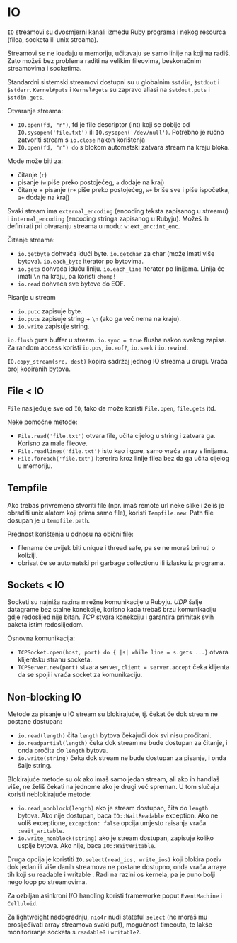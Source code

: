 # IO

`IO` streamovi su dvosmjerni kanali između Ruby programa i nekog resourca (filea, socketa ili unix streama).

Streamovi se ne loadaju u memoriju, učitavaju se samo linije na kojima radiš. Zato možeš bez problema raditi na velikim fileovima, beskonačnim streamovima i socketima.

Standardni sistemski streamovi dostupni su u globalnim `$stdin`, `$stdout` i `$stderr`. `Kernel#puts` i `Kernel#gets` su zapravo aliasi na `$stdout.puts` i `$stdin.gets`.

Otvaranje streama:
* `IO.open(fd, "r")`, fd je file descriptor (int) koji se dobije od `IO.sysopen('file.txt')` ili `IO.sysopen('/dev/null')`. Potrebno je ručno zatvoriti stream s `io.close` nakon korištenja
* `IO.open(fd, "r") do` s blokom automatski zatvara stream na kraju bloka.

Mode može biti za:
* čitanje (`r`)
* pisanje (`w` piše preko postojećeg, `a` dodaje na kraj)
* čitanje + pisanje (`r+` piše preko postojećeg, `w+` briše sve i piše ispočetka, `a+` dodaje na kraj)

Svaki stream ima `external_encoding` (encoding teksta zapisanog u streamu) i `internal_encoding` (encoding stringa zapisanog u Rubyju). Možeš ih definirati pri otvaranju streama u modu: `w:ext_enc:int_enc`.

Čitanje streama:
* `io.getbyte` dohvaća idući byte. `io.getchar` za char (može imati više bytova). `io.each_byte` iterator po bytovima.
* `io.gets` dohvaća iduću liniju. `io.each_line` iterator po linijama. Linija će imati `\n` na kraju, pa koristi `chomp!`
* `io.read` dohvaća sve bytove do EOF.

Pisanje u stream
* `io.putc` zapisuje byte.
* `io.puts` zapisuje string + `\n` (ako ga već nema na kraju).
* `io.write` zapisuje string.

`io.flush` gura buffer u stream. `io.sync = true` flusha nakon svakog zapisa.
Za random access koristi `io.pos`, `io.eof?`, `io.seek` i `io.rewind`.

`IO.copy_stream(src, dest)` kopira sadržaj jednog IO streama u drugi. Vraća broj kopiranih bytova.

## File < IO

`File` nasljeđuje sve od `IO`, tako da može koristi `File.open`, `file.gets` itd.

Neke pomoćne metode:
* `File.read('file.txt')` otvara file, učita cijelog u string i zatvara ga. Korisno za male fileove.
* `File.readlines('file.txt')` isto kao i gore, samo vraća array s linijama.
* `File.foreach('file.txt')` itererira kroz linije filea bez da ga učita cijelog u memoriju.

## Tempfile

Ako trebaš privremeno stvoriti file (npr. imaš remote url neke slike i želiš je obraditi unix alatom koji prima samo file), koristi `Tempfile.new`. Path file dosupan je u `tempfile.path`.

Prednost korištenja u odnosu na obični file:
* filename će uvijek biti unique i thread safe, pa se ne moraš brinuti o koliziji.
* obrisat će se automatski pri garbage collectionu ili izlasku iz programa.

## Sockets < IO

Socketi su najniža razina mrežne komunikacije u Rubyju. *UDP* šalje datagrame bez stalne konekcije, korisno kada trebaš brzu komunikaciju gdje redoslijed nije bitan. *TCP* stvara konekciju i garantira primitak svih paketa istim redoslijedom.

Osnovna komunikacija:
* `TCPSocket.open(host, port) do { |s| while line = s.gets ...}` otvara klijentsku stranu socketa.
* `TCPServer.new(port)` stvara server, `client = server.accept` čeka klijenta da se spoji i vraća socket za komunikaciju.

## Non-blocking IO

Metode za pisanje u IO stream su blokirajuće, tj. čekat će dok stream ne postane dostupan:
* `io.read(length)` čita `length` bytova čekajući dok svi nisu pročitani.
* `io.readpartial(length)` čeka dok stream ne bude dostupan za čitanje, i onda pročita do `length` bytova.
* `io.write(string)` čeka dok stream ne bude dostupan za pisanje, i onda šalje string.

Blokirajuće metode su ok ako imaš samo jedan stream, ali ako ih handlaš više, ne želiš čekati na jednome ako je drugi već spreman. U tom slučaju koristi neblokirajuće metode:
* `io.read_nonblock(length)` ako je stream dostupan, čita do `length` bytova. Ako nije dostupan, baca `IO::WaitReadable` exception. Ako ne voliš exceptione, `exception: false` opcija umjesto raisanja vraća `:wait_writable`.
* `io.write_nonblock(string)` ako je stream dostupan, zapisuje koliko uspije bytova. Ako nije, baca `IO::WaitWritable`.

Druga opcija je koristiti `IO.select(read_ios, write_ios)` koji blokira poziv dok jedan ili više danih streamova ne postane dostupno, onda vraća arraye tih koji su readable i writable . Radi na razini os kernela, pa je puno bolji nego loop po streamovima.

Za ozbiljan asinkroni I/O handling koristi frameworke poput `EventMachine` i `Celluloid`.

Za lightweight nadogradnju, `nio4r` nudi stateful `select` (ne moraš mu prosljeđivati array streamova svaki put), mogućnost timeouta, te lakše monitoriranje socketa s `readable?` i `writable?`.

